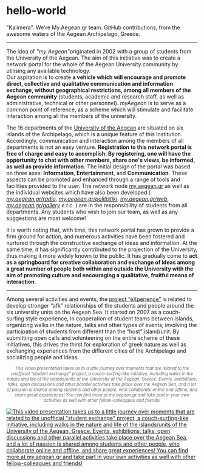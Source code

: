 hello-world
===========

"Kalimera". We're My.Aegean.gr team. GitHub contributions, from the awesome waters of the Aegean Archipelago, Greece.


---------------------------------------


<p>The idea of <em>"my Aegean"</em>originated in 2002 with a group of students from the University of the Aegean. The aim of this initiative was to create a network portal for the whole of the Aegean University community by utilising any available technology.<br>Our aspiration is to create <strong>a vehicle which will encourage and promote direct, collective and qualitative communication and information exchange, without geographical restrictions, among all members of the Aegean community</strong> (students, academic and research staff, as well as administrative, technical or other personnel). <em>myAegean</em> is to serve as a common point of reference, as a scheme which will stimulate and facilitate interaction among all the members of the university.</p>

<p>The 16 departments of the <a target="_blank" href="http://www.aegean.gr/" data-href="http://www.aegean.gr/">University of the Aegean</a> are situated on six islands of the Archipelago, which is a unique feature of this Institution. Accordingly, communication and interaction among the members of all departments is not an easy venture. <strong>Registration to this network portal is free of charge and easy to accomplish. By registering, one will have the opportunity to chat with other members, share one's views, be informed, as well as provide information.</strong> The initial design of the portal was based on three axes: <strong>Information</strong>, <strong>Entertainment</strong>, and <strong>Communication</strong>. These aspects can be promoted and enhanced through a range of tools and facilities provided to the user. The network node <a target="_blank" href="http://my.aegean.gr/" data-href="http://my.aegean.gr/">my.aegean.gr</a> as well as the individual websites which have also been developed ( <a target="_blank" href="http://my.aegean.gr/radio" data-href="http://my.aegean.gr/radio"><em>my.aegean.gr/radio</em></a>, <a target="_blank" href="http://my.aegean.gr/politistiki" data-href="http://my.aegean.gr/politistiki"><em>my.aegean.gr/politistiki</em></a>, <a target="_blank" href="http://my.aegean.gr/web" data-href="http://my.aegean.gr/web"><em>my.aegean.gr/web</em></a>, <a target="_blank" href="http://my.aegean.gr/gallery" data-href="http://my.aegean.gr/gallery"><em>my.aegean.gr/gallery</em></a><em> e.t.c. </em>) are in the responsibility of students from all departments. Any students who wish to join our team, as well as any suggestions are most welcome!</p><p name="2808" class="graf--p"><a id="2808"></a>It is worth noting that, with time, this network portal has grown to provide a firm ground for action, and numerous activities have been fostered and nurtured through the constructive exchange of ideas and information. At the same time, it has significantly contributed to the projection of the University, thus making it more widely known to the public. It has gradually come to <strong>act as a springboard for creative collaboration and exchange of ideas among a great number of people both within and outside the University with the aim of promoting culture and encouraging a qualitative, fruitful means of interaction</strong>.</p>


---------------------------------------


<p>Among several activities and events, the <a target="_blank" href="http://my.aegean.gr/web/myaegean-experience.html" data-href="http://my.aegean.gr/web/myaegean-experience.html">project “eXperience”</a> is related to develop stronger “afk” relationships of the students and people around the six university units on the Aegean Sea. It started on 2007 as a couch-surfing style experience, in cooperation of student teams between islands, organizing walks in the nature, talks and other types of events, involving the participation of students from different than the “host” island/unit. By submitting open calls and volunteering on the entire scheme of these initiatives, this drives the thirst for exploration of greek nature as well as exchanging experiences from the different cities of the Archipelago and socializing people and ideas.</p>


<p align="center" style="font-size: .8em; color: #666;"><caption><em>This video presentation takes us to a little journey over moments that are related to the unofficial "student exchange" project, a couch-surfing-like initiative, including walks in the nature and life of the islands/units of the University of the Aegean, Greece. Events, exhibitions, talks, open discussions and other parallel activities take place over the Aegean Sea, and a lot of passion is shared among students and other people, who collaborate online and offline, and share great experiences! You can find more at my.aegean.gr and take part in your own activities as well with other fellow-colleagues and friends!</em></caption></p>


[![This video presentation takes us to a little journey over moments that are related to the unofficial "student exchange" project, a couch-surfing-like initiative, including walks in the nature and life of the islands/units of the University of the Aegean, Greece. Events, exhibitions, talks, open discussions and other parallel activities take place over the Aegean Sea, and a lot of passion is shared among students and other people, who collaborate online and offline, and share great experiences! You can find more at my.aegean.gr and take part in your own activities as well with other fellow-colleagues and friends!](http://img.youtube.com/vi/HYGDtPIzsxo/0.jpg)](http://www.youtube.com/watch?v=HYGDtPIzsxo)
